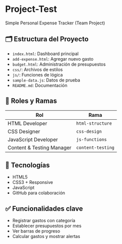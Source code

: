 # Project-Test

Simple Personal Expense Tracker (Team Project)

## 🗂️ Estructura del Proyecto

- `index.html`: Dashboard principal
- `add-expense.html`: Agregar nuevo gasto
- `budget.html`: Administración de presupuestos
- `css/`: Archivos de estilos
- `js/`: Funciones de lógica
- `sample-data.js`: Datos de prueba
- `README.md`: Documentación

## 👥 Roles y Ramas

| Rol                     | Rama              |
|--------------------------|-------------------|
| HTML Developer           | `html-structure`  |
| CSS Designer             | `css-design`      |
| JavaScript Developer     | `js-functions`    |
| Content & Testing Manager| `content-testing` |

## 🔧 Tecnologías

- HTML5
- CSS3 + Responsive
- JavaScript
- GitHub para colaboración

## ✅ Funcionalidades clave

- Registrar gastos con categoría
- Establecer presupuestos por mes
- Ver barras de progreso
- Calcular gastos y mostrar alertas

